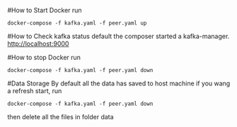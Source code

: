 #How to Start Docker
run 

```shell
docker-compose -f kafka.yaml -f peer.yaml up 
```

#How to Check kafka status
default the composer started a kafka-manager.
[http://localhost:9000](http://localhost:9000 "Title")


#How to stop Docker
run

```
docker-compose -f kafka.yaml -f peer.yaml down
```

#Data Storage
By default all the data has saved to host machine
if you wang a refresh start, run 

```
docker-compose -f kafka.yaml -f peer.yaml down
```

then delete all the files in folder data